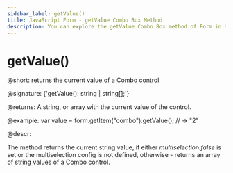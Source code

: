 ```yaml
---
sidebar_label: getValue()
title: JavaScript Form - getValue Combo Box Method 
description: You can explore the getValue Combo Box method of Form in the documentation of the DHTMLX JavaScript UI library. Browse developer guides and API reference, try out code examples and live demos, and download a free 30-day evaluation version of DHTMLX Suite 7.
---
```


# getValue()

@short: returns the current value of a Combo control

@signature: {'getValue(): string | string[];'}

@returns:
A string, or array with the current value of the control.

@example:
var value = form.getItem("combo").getValue();
// -> "2"

@descr:

The method returns the current string value, if either *multiselection:false* is set or the multiselection config is not defined, otherwise - returns an array of string values of a Combo control.
